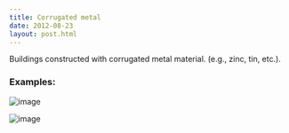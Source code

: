 ```yaml
---
title: Corrugated metal 
date: 2012-08-23
layout: post.html
---
```

Buildings constructed with corrugated metal material. (e.g., zinc, tin, etc.).
### Examples:
![image](https://user-images.githubusercontent.com/19536044/58281590-1478a600-7d69-11e9-95bc-33e1392968d9.png)

![image](https://user-images.githubusercontent.com/19536044/58281597-18a4c380-7d69-11e9-8cb3-8eefd9c27241.png)
